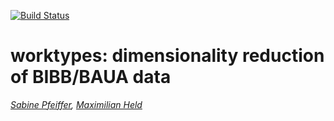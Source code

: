 [![Build Status](https://travis-ci.com/QWrks/worktypes.svg?token=VqJKxxUwxXFJyYyqJx7G&branch=master)](https://travis-ci.com/QWrks/worktypes)

# worktypes: dimensionality reduction of BIBB/BAUA data

*[Sabine Pfeiffer](https://www.sabine-pfeiffer.de), [Maximilian Held](http://www.maxheld.de)*
